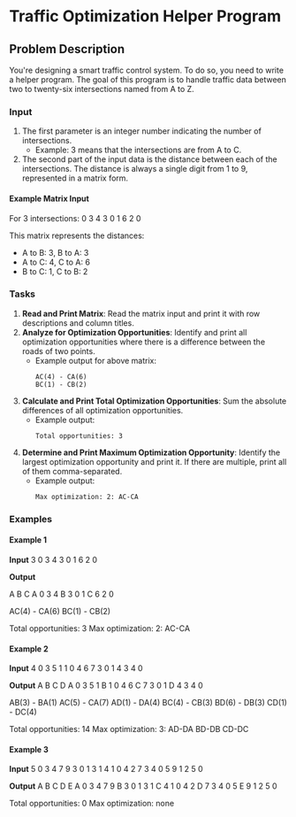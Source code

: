 # Traffic Optimization Helper Program

## Problem Description

You're designing a smart traffic control system. To do so, you need to write a helper program. The goal of this program is to handle traffic data between two to twenty-six intersections named from A to Z.

### Input

1. The first parameter is an integer number indicating the number of intersections.
   - Example: 3 means that the intersections are from A to C.
2. The second part of the input data is the distance between each of the intersections. The distance is always a single digit from 1 to 9, represented in a matrix form.

#### Example Matrix Input

For 3 intersections:
0 3 4
3 0 1
6 2 0


This matrix represents the distances:
- A to B: 3, B to A: 3
- A to C: 4, C to A: 6
- B to C: 1, C to B: 2

### Tasks

1. **Read and Print Matrix**: Read the matrix input and print it with row descriptions and column titles.
2. **Analyze for Optimization Opportunities**: Identify and print all optimization opportunities where there is a difference between the roads of two points.
   - Example output for above matrix:
     ```
     AC(4) - CA(6)
     BC(1) - CB(2)
     ```
3. **Calculate and Print Total Optimization Opportunities**: Sum the absolute differences of all optimization opportunities.
   - Example output:
     ```
     Total opportunities: 3
     ```
4. **Determine and Print Maximum Optimization Opportunity**: Identify the largest optimization opportunity and print it. If there are multiple, print all of them comma-separated.
   - Example output:
     ```
     Max optimization: 2: AC-CA
     ```

### Examples

#### Example 1
**Input**
3
0 3 4
3 0 1
6 2 0


**Output**

 A B C
 A 0 3 4
 B 3 0 1
 C 6 2 0

 AC(4) - CA(6)
 BC(1) - CB(2)

 Total opportunities: 3
 Max optimization: 2: AC-CA


#### Example 2
**Input**
4
0 3 5 1
1 0 4 6
7 3 0 1
4 3 4 0


**Output**
A B C D
A 0 3 5 1
B 1 0 4 6
C 7 3 0 1
D 4 3 4 0

AB(3) - BA(1)
AC(5) - CA(7)
AD(1) - DA(4)
BC(4) - CB(3)
BD(6) - DB(3)
CD(1) - DC(4)

Total opportunities: 14
Max optimization: 3: AD-DA BD-DB CD-DC


#### Example 3
**Input**
5
0 3 4 7 9
3 0 1 3 1
4 1 0 4 2
7 3 4 0 5
9 1 2 5 0


**Output**
A B C D E
A 0 3 4 7 9
B 3 0 1 3 1
C 4 1 0 4 2
D 7 3 4 0 5
E 9 1 2 5 0

Total opportunities: 0
Max optimization: none





